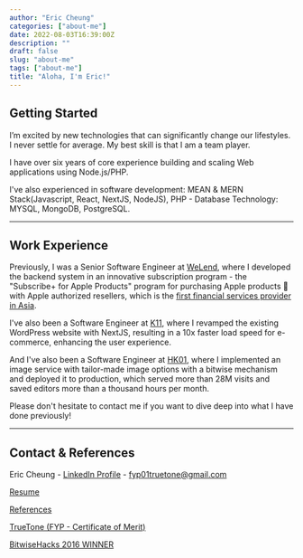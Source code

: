 ```yaml
---
author: "Eric Cheung"
categories: ["about-me"]
date: 2022-08-03T16:39:00Z
description: ""
draft: false
slug: "about-me"
tags: ["about-me"]
title: "Aloha, I'm Eric!"
---
```


<!-- GETTING STARTED -->
## Getting Started

I’m excited by new technologies that can significantly change our lifestyles. I never settle for average. My best skill is that I am a team player.

I have over six years of core experience building and scaling Web applications using Node.js/PHP.

I've also experienced in software development: MEAN & MERN Stack(Javascript, React, NextJS, NodeJS), PHP - Database Technology: MYSQL, MongoDB, PostgreSQL.

---

## Work Experience

Previously, I was a Senior Software Engineer at [WeLend](https://www.welend.hk/en), where I developed the backend system in an innovative subscription program - the "Subscribe+ for Apple Products" program for purchasing Apple products 🍎 with Apple authorized resellers, which is the [first financial services provider in Asia](https://www.linkedin.com/feed/update/urn:li:activity:6851400802746138624/).

I've also been a Software Engineer at [K11](https://hk.k11.com/), where I revamped the existing WordPress website with NextJS, resulting in a 10x faster load speed for e-commerce, enhancing the user experience.

And I've also been a Software Engineer at [HK01](https://www.hk01.com/), where I implemented an image service with tailor-made image options with a bitwise mechanism and deployed it to production, which served more than 28M visits and saved editors more than a thousand hours per month.

Please don't hesitate to contact me if you want to dive deep into what I have done previously!

---

## Contact & References

Eric Cheung - [LinkedIn Profile](https://www.linkedin.com/in/eric-cheung-5647311aa/) - fyp01truetone@gmail.com

[Resume](/learning-journey/docs/resume.pdf)

[References](/learning-journey/docs/ref.pdf)

[TrueTone (FYP - Certificate of Merit)](https://www.youtube.com/watch?v=P8HC_e3RrGE)

[BitwiseHacks 2016 WINNER](https://devpost.com/software/adroitness)
